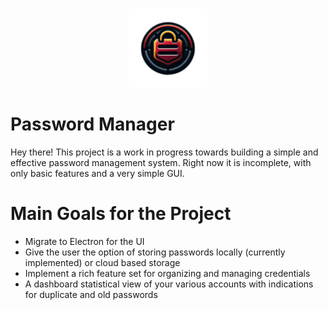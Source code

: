 <br />
<p align="center">
    <img src="Logo.png" alt="Logo" width="25%">
  </a>
</p>

# Password Manager
Hey there! This project is a work in progress towards building a simple and effective password management system.
Right now it is incomplete, with only basic features and a very simple GUI.  

# Main Goals for the Project 

- Migrate to Electron for the UI
- Give the user the option of storing passwords locally (currently implemented) or cloud based storage
- Implement a rich feature set for organizing and managing credentials
- A dashboard statistical view of your various accounts with indications for duplicate and old passwords